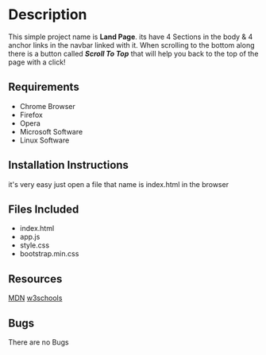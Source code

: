 # Description
This simple project name is **Land Page**. its have 4 Sections in the body & 4 anchor links in the navbar linked with it.
When scrolling to the bottom along there is a button called ___Scroll To Top___ that will help you back to the top of the page with a click!
## Requirements
- Chrome Browser
- Firefox
- Opera
- Microsoft Software
- Linux Software
## Installation Instructions
it's very easy just open a file that name is index.html in the browser
## Files Included
- index.html
- app.js
- style.css
- bootstrap.min.css
## Resources
[MDN](https://developer.mozilla.org/)
[w3schools](https://www.w3schools.com/)
## Bugs
There are no Bugs
